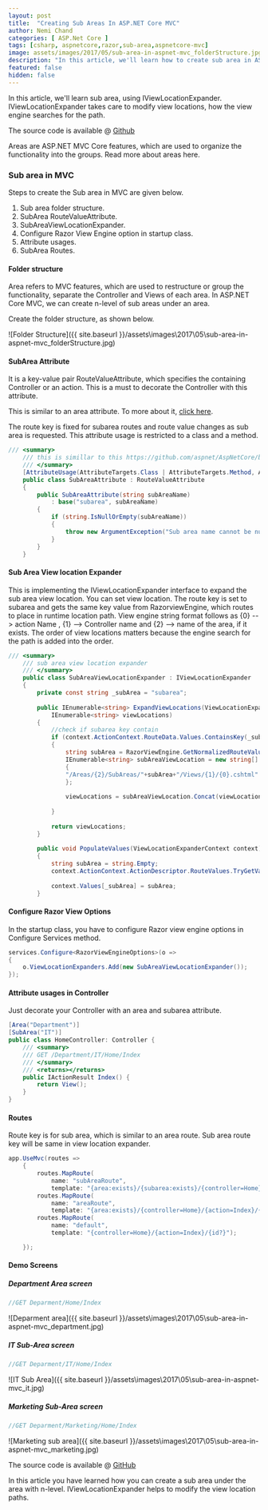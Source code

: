 ```yaml
---
layout: post
title:  "Creating Sub Areas In ASP.NET Core MVC"
author: Nemi Chand
categories: [ ASP.Net Core ]
tags: [csharp, aspnetcore,razor,sub-area,aspnetcore-mvc]
image: assets/images/2017/05/sub-area-in-aspnet-mvc_folderStructure.jpg
description: "In this article, we'll learn how to create sub area in ASP.Net Core mvc using IViewLocationExpander. IViewLocationExpander takes care to modify view locations."
featured: false
hidden: false
---
```



In this article, we'll learn sub area, using IViewLocationExpander. IViewLocationExpander takes care to modify view locations, how the view engine searches for the path.

The source code is available @ [Github](https://github.com/nemi-chand/SubArea.ASPNetCoreMVC)

Areas are ASP.NET MVC Core features, which are used to organize the functionality into the groups. Read more about areas here.

### Sub area in MVC

Steps to create the Sub area in MVC are given below.

1. Sub area folder structure.
2. SubArea RouteValueAttribute.
3. SubAreaViewLocationExpander.
4. Configure Razor View Engine option in startup class.
5. Attribute usages.
6. SubArea Routes.

#### Folder structure

Area refers to MVC features, which are used to restructure or group the functionality, separate the Controller and Views of each area. In ASP.NET Core MVC, we can create n-level of sub areas under an area.

Create the folder structure, as shown below.

![Folder Structure]({{ site.baseurl }}/assets\images\2017\05\sub-area-in-aspnet-mvc_folderStructure.jpg)

#### SubArea Attribute

It is a key-value pair RouteValueAttribute, which specifies the containing Controller or an action. This is a must to decorate the Controller with this attribute.

This is similar to an area attribute. To more about it, [click here](https://github.com/aspnet/AspNetCore/blob/master/src/Mvc/Mvc.Core/src/AreaAttribute.cs).

The route key is fixed for subarea routes and route value changes as sub area is requested. This attribute usage is restricted to a class and a method.

```csharp
/// <summary>  
    /// this is simillar to this https://github.com/aspnet/AspNetCore/blob/master/src/Mvc/Mvc.Core/src/AreaAttribute.cs  
    /// </summary>  
    [AttributeUsage(AttributeTargets.Class | AttributeTargets.Method, AllowMultiple = false, Inherited = true)]  
    public class SubAreaAttribute : RouteValueAttribute  
    {  
        public SubAreaAttribute(string subAreaName)  
            : base("subarea", subAreaName)  
        {  
            if (string.IsNullOrEmpty(subAreaName))  
            {  
                throw new ArgumentException("Sub area name cannot be null or empty", nameof(subAreaName));  
            }  
        }  
    }  
```

#### Sub Area View location Expander

This is implementing the IViewLocationExpander interface to expand the sub area view location. You can set view location. The route key is set to subarea and gets the same key value from RazorviewEngine, which routes to place in runtime location path. View engine string format follows as {0} --> action Name , {1} --> Controller name and {2} --> name of the area, if it exists. The order of view locations matters because the engine search for the path is added into the order.

```csharp
/// <summary>  
    /// sub area view location expander  
    /// </summary>  
    public class SubAreaViewLocationExpander : IViewLocationExpander  
    {  
        private const string _subArea = "subarea";  
  
        public IEnumerable<string> ExpandViewLocations(ViewLocationExpanderContext context, 
            IEnumerable<string> viewLocations)  
        {  
            //check if subarea key contain  
            if (context.ActionContext.RouteData.Values.ContainsKey(_subArea))  
            {  
                string subArea = RazorViewEngine.GetNormalizedRouteValue(context.ActionContext, _subArea);  
                IEnumerable<string> subAreaViewLocation = new string[]  
                {  
                "/Areas/{2}/SubAreas/"+subArea+"/Views/{1}/{0}.cshtml"  
                };  
  
                viewLocations = subAreaViewLocation.Concat(viewLocations);  
  
            }  
  
            return viewLocations;  
        }  
  
        public void PopulateValues(ViewLocationExpanderContext context)  
        {  
            string subArea = string.Empty;  
            context.ActionContext.ActionDescriptor.RouteValues.TryGetValue(_subArea, out subArea);  
  
            context.Values[_subArea] = subArea;  
        }  

```


#### Configure Razor View Options

In the startup class, you have to configure Razor view engine options in Configure Services method.

```csharp
services.Configure<RazorViewEngineOptions>(o => 
{  
    o.ViewLocationExpanders.Add(new SubAreaViewLocationExpander());  
});
```

#### Attribute usages in Controller
Just decorate your Controller with an area and subarea attribute.

```csharp
[Area("Department")]  
[SubArea("IT")]  
public class HomeController: Controller {  
    /// <summary>    
    /// GET /Department/IT/Home/Index    
    /// </summary>    
    /// <returns></returns>    
    public IActionResult Index() {  
        return View();  
    }  
} 
```

#### Routes

Route key is for sub area, which is similar to an area route. Sub area route key will be same in view location expander. 

```csharp
app.UseMvc(routes =>    
    {    
        routes.MapRoute(    
            name: "subAreaRoute",    
            template: "{area:exists}/{subarea:exists}/{controller=Home}/{action=Index}/{id?}");    
        routes.MapRoute(    
            name: "areaRoute",    
            template: "{area:exists}/{controller=Home}/{action=Index}/{id?}");    
        routes.MapRoute(    
            name: "default",    
            template: "{controller=Home}/{action=Index}/{id?}");    

    });
```

#### Demo Screens

##### Department Area screen
```csharp
//GET Deparment/Home/Index
```
![Deparment area]({{ site.baseurl }}/assets\images\2017\05\sub-area-in-aspnet-mvc_department.jpg)

##### IT Sub-Area screen
```csharp
//GET Deparment/IT/Home/Index
```
![IT Sub Area]({{ site.baseurl }}/assets\images\2017\05\sub-area-in-aspnet-mvc_it.jpg)

##### Marketing Sub-Area screen

```csharp
//GET Deparment/Marketing/Home/Index
```
![Marketing sub area]({{ site.baseurl }}/assets\images\2017\05\sub-area-in-aspnet-mvc_marketing.jpg)

The source code is available @ [GitHub](https://github.com/nemi-chand/SubArea.ASPNetCoreMVC)

In this article you have learned how you can create a sub area under the area with n-level. IViewLocationExpander helps to modify the view location paths.